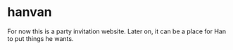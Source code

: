 # hanvan

For now this is a party invitation website. Later on, it can be a place for Han to put things he wants. 
